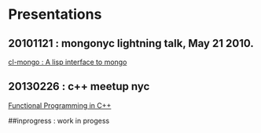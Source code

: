 # Presentations


## 20101121 : mongonyc lightning talk, May 21 2010. 

[cl-mongo : A lisp interface to mongo](20100521/README.md)

## 20130226 : c++ meetup nyc
[Functional Programming in C++](20130226/README.md)

##inprogress : work in progess